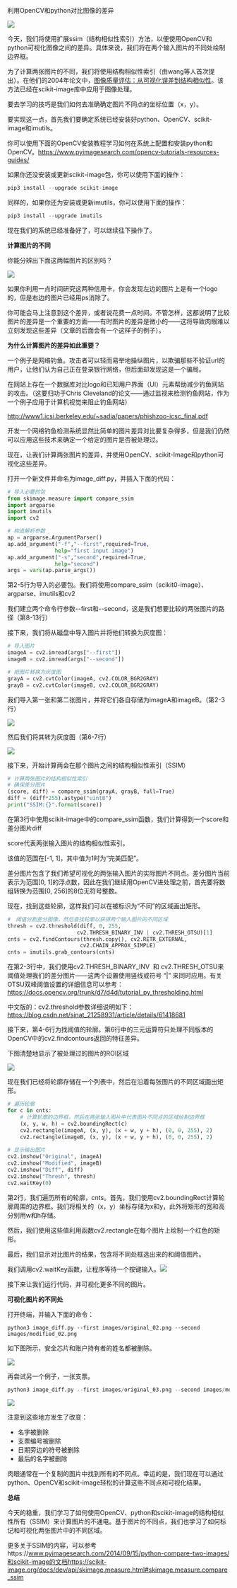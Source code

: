 利用OpenCV和python对比图像的差异

![](image_difference_output_02.jpg)

今天，我们将使用扩展ssim（结构相似性索引）方法，以便使用OpenCV和python可视化图像之间的差异。具体来说，我们将在两个输入图片的不同处绘制边界框。

为了计算两张图片的不同，我们将使用结构相似性索引（由wang等人首次提出）。在他们的2004年论文中，[图像质量评估：从可视化误差到结构相似性](https://ece.uwaterloo.ca/~z70wang/publications/ssim.pdf)。该方法已经在scikit-image库中应用于图像处理。

要去学习的技巧是我们如何去准确确定图片不同点的坐标位置（x，y）。

要实现这一点，首先我们要确定系统已经安装好python、OpenCV、scikit-image和imutils。

你可以使用下面的OpenCV安装教程学习如何在系统上配置和安装python和OpenCV。https://www.pyimagesearch.com/opencv-tutorials-resources-guides/

如果你还没安装或更新scikit-image包，你可以使用下面的操作：

```python
pip3 install --upgrade scikit-image
```

同样的，如果你还为安装或更新imutils，你可以使用下面的操作：

```python
pip3 install --upgrade imutils
```

现在我们的系统已经准备好了，可以继续往下操作了。

**计算图片的不同**

你能分辨出下面这两幅图片的区别吗？

![](image_difference_input.jpg)

如果你利用一点时间研究这两种信用卡，你会发现左边的图片上是有一个logo的，但是右边的图片已经用ps消除了。

你可能会马上注意到这个差异，或者说花费一点时间。不管怎样，这都说明了比较图片的差异是一个重要的方面——有时图片的差异是微小的——这将导致肉眼难以立刻发现这些差异（文章的后面会有一个这样子的例子）。

**为什么计算图片的差异如此重要？**

一个例子是网络钓鱼。攻击者可以轻而易举地操纵图片，以欺骗那些不验证url的用户，让他们认为自己正在登录银行网络，但后面却发现这是一个骗局。

在网站上存在一个数据库对比logo和已知用户界面（UI）元素帮助减少钓鱼网站的攻击。（这要归功于Chris Cleveland的论文——通过监视来检测钓鱼网站，作为一个例子应用于计算机视觉来阻止钓鱼网站）

http://www1.icsi.berkeley.edu/~sadia/papers/phishzoo-icsc_final.pdf

开发一个网络钓鱼检测系统显然比简单的图片差异对比要复杂得多，但是我们仍然可以应用这些技术来确定一个给定的图片是否被处理过。

现在，让我们计算两张图片的差异，并使用OpenCV、scikit-Image和python可视化这些差异。

打开一个新文件并命名为image_diff.py，并插入下面的代码：

```python
# 导入必要的包
from skimage.measure import compare_ssim
import argparse
import imutils
import cv2

# 构造解析参数
ap = argparse.ArgumentParser()
ap.add_argument("-f","--first",required=True,
               help="first input image")
ap.add_argument("-s","second",required=True,
               help="second")
args = vars(ap.parse_args())
```

第2-5行为导入的必要包。我们将使用compare_ssim（scikit0-image）、argparse、imutils和cv2

我们建立两个命令行参数--first和--second，这是我们想要比较的两张图片的路径（第8-13行）

接下来，我们将从磁盘中导入图片并将他们转换为灰度图：

```python
# 导入图片
imageA = cv2.imread(args["--first"])
imageB = cv2.imread(args["--second"])

# 把图片转换为灰度图
grayA = cv2.cvtColor(imageA, cv2.COLOR_BGR2GRAY)
grayB = cv2.cvtColor(imageB, cv2.COLOR_BGR2GRAY)
```

我们导入第一张和第二张图片，并将它们各自存储为imageA和imageB。（第2-3行）

<img src="image_difference_input (1).jpg" >

然后我们将其转为灰度图（第6-7行）

<img src="image_difference_grayscale.jpg">

接下来，开始计算两会在那个图片之间的结构相似性索引（SSIM）

```python
# 计算两张图片的结构相似性索引
# 确保差分图片
(score, diff) = compare_ssim(grayA, grayB, full=True)
diff = (diff*255).astype("uint8")
print("SSIM:{}".format(score))
```

在第3行中使用scikit-image中的compare_ssim函数，我们计算得到一个score和差分图片diff

score代表两张输入图片的结构相似性索引。

该值的范围在[-1, 1]，其中值为1时为“完美匹配”。

差分图片包含了我们希望可视化的两张输入图片的实际图片不同点。差分图片当前表示为范围[0, 1]的浮点数，因此在我们继续用OpenCV进处理之前，首先要将数组转换为范围[0, 256]的8位无符号整数。

现在，找到这些轮廓，这样我们可以在被标识为“不同”的区域画出矩形。

```python
#　阈值分割差分图像，然后查找轮廓以获得两个输入图片的不同区域
thresh = cv2.threshold(diff, 0, 255,
                      cv2.THRESH_BINARY_INV | cv2.THRESH_OTSU)[1]
cnts = cv2.findContours(thresh.copy(), cv2.RETR_EXTERNAL, 
                       cv2.CHAIN_APPROX_SIMPLE)
cnts = imutils.grab_contours(cnts)
```



在第2-3行中，我们使用cv2.THRESH_BINARY_INV  和 cv2.THRESH_OTSU来阈值处理我们的差分图片——这两个设置使用竖线或符号 “|” 来同时应用。有关OTSU双峰阈值设置的详细信息可以参考：https://docs.opencv.org/trunk/d7/d4d/tutorial_py_thresholding.html

中文版的：cv2.threshold参数详细说明如下：https://blog.csdn.net/sinat_21258931/article/details/61418681

接下来，第4-6行为找阈值的轮廓。第6行中的三元运算符只处理不同版本的OpenCV中的cv2.findcontours返回的特征差异。

下图清楚地显示了被处理过的图片的ROI区域

<img src="image_difference_thresh.jpg">

现在我们已经将轮廓存储在一个列表中，然后在沿着每张图片的不同区域画出矩形。

```python
# 遍历轮廓
for c in cnts:
	# 计算轮廓的边界框，然后在两张输入图片中代表图片不同点的区域绘制边界框
	(x, y, w, h) = cv2.boundingRect(c)
	cv2.rectangle(imageA, (x, y), (x + w, y + h), (0, 0, 255), 2)
	cv2.rectangle(imageB, (x, y), (x + w, y + h), (0, 0, 255), 2)
 
# 显示输出图片
cv2.imshow("Original", imageA)
cv2.imshow("Modified", imageB)
cv2.imshow("Diff", diff)
cv2.imshow("Thresh", thresh)
cv2.waitKey(0)
```

第2行，我们遍历所有的轮廓，cnts。首先，我们使用cv2.boundingRect计算轮廓周围的边界框。我们将相关的（x，y）坐标存储为x和y，此外将矩形的宽和高分别用w和h存储。

然后，我们使用这些值利用函数cv2.rectangle在每个图片上绘制一个红色的矩形。

最后，我们显示对比图片的结果，包含将不同处框选出来的和阈值图片。

我们调用cv2.waitKey函数，让程序等待一个按键输入。<img src="image_difference_output_01.jpg">

接下来让我们运行代码，并可视化更多不同的图片。

**可视化图片的不同处**

打开终端，并输入下面的命令：

```
python3 image_diff.py --first images/original_02.png --second images/modified_02.png
```

如下图所示，安全芯片和账户持有者的姓名都被删除。

<img src="image_difference_output_02 (1).jpg">

再尝试另一个例子，一张支票。

```python
python3 image_diff.py --first images/original_03.png --second images/modified_03.png
```

<img src="image_difference_output_03.jpg">

注意到这些地方发生了改变：

- 名字被删除
- 支票编号被删除
- 日期旁边的符号被删除
- 最后的名字被删除

肉眼通常在一个复制的图片中找到所有的不同点。幸运的是，我们现在可以通过python、OpenCV和scikit-image轻松的计算这些不同点和可视化结果。

**总结**

今天的稳重，我们学习了如何使用OpenCV、python和scikit-image的结构相似性所有（SSIM）来计算图片的不通电。基于图片的不同点，我们也学习了如何标记和可视化两张图片中的不同区域。

更多关于SSIM的内容，可以参考https://www.pyimagesearch.com/2014/09/15/python-compare-two-images/和scikit-image的文档https://scikit-image.org/docs/dev/api/skimage.measure.html#skimage.measure.compare_ssim